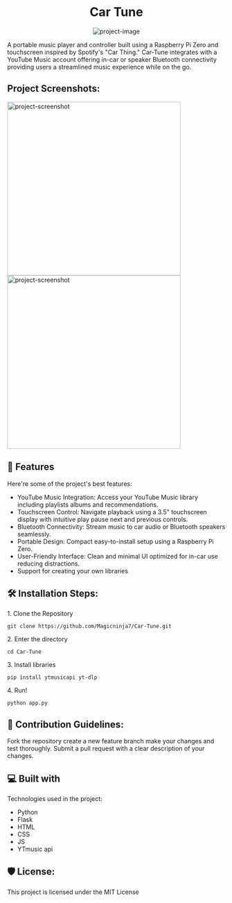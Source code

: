 <h1 align="center" id="title">Car Tune</h1>

<p align="center"><img src="https://cloud-hdrgisryx-hack-club-bot.vercel.app/0image.png" alt="project-image"></p>

<p id="description">A portable music player and controller built using a Raspberry Pi Zero and touchscreen inspired by Spotify's "Car Thing." Car-Tune integrates with a YouTube Music account offering in-car or speaker Bluetooth connectivity providing users a streamlined music experience while on the go.</p>

<h2>Project Screenshots:</h2>

<img src="https://cloud-lolm1r6cz-hack-club-bot.vercel.app/0image.png" alt="project-screenshot" width="400" height="400/">

<img src="https://cloud-4zidvul47-hack-club-bot.vercel.app/0image.png" alt="project-screenshot" width="400" height="400/">

  
  
<h2>🧐 Features</h2>

Here're some of the project's best features:

*   YouTube Music Integration: Access your YouTube Music library including playlists albums and recommendations.
*   Touchscreen Control: Navigate playback using a 3.5" touchscreen display with intuitive play pause next and previous controls.
*   Bluetooth Connectivity: Stream music to car audio or Bluetooth speakers seamlessly.
*   Portable Design: Compact easy-to-install setup using a Raspberry Pi Zero.
*   User-Friendly Interface: Clean and minimal UI optimized for in-car use reducing distractions.
*   Support for creating your own libraries

<h2>🛠️ Installation Steps:</h2>

<p>1. Clone the Repository</p>

```
git clone https://github.com/Magicninja7/Car-Tune.git
```

<p>2. Enter the directory</p>

```
cd Car-Tune
```

<p>3. Install libraries</p>

```
pip install ytmusicapi yt-dlp
```

<p>4. Run!</p>

```
python app.py
```

<h2>🍰 Contribution Guidelines:</h2>

Fork the repository create a new feature branch make your changes and test thoroughly. Submit a pull request with a clear description of your changes.

  
  
<h2>💻 Built with</h2>

Technologies used in the project:

*   Python
*   Flask
*   HTML
*   CSS
*   JS
*   YTmusic api

<h2>🛡️ License:</h2>

This project is licensed under the MIT License